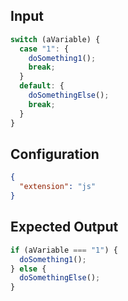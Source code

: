 
## Input
```javascript input
switch (aVariable) {
  case "1": {
    doSomething1();
    break;
  }
  default: {
    doSomethingElse();
    break;
  }
}
```

## Configuration
```json configuration
{
  "extension": "js"
}
```

## Expected Output
```javascript expected output
if (aVariable === "1") {
  doSomething1();
} else {
  doSomethingElse();
}
```
